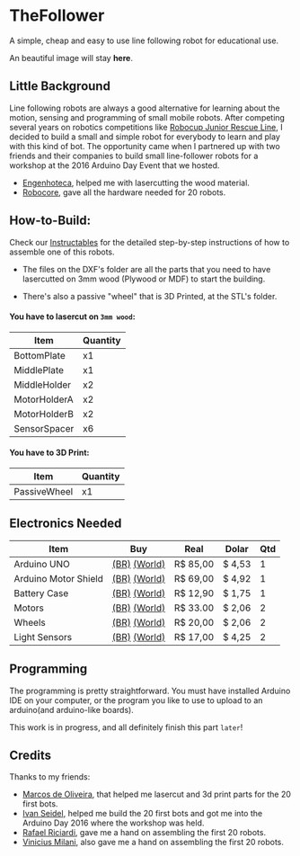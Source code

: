 # TheFollower
A simple, cheap and easy to use line following robot for educational use.

An beautiful image will stay **here**.
## Little Background
Line following robots are always a good alternative for learning about the motion, sensing and programming of small mobile robots.
After competing several years on robotics competitions like [Robocup Junior Rescue Line](http://rcj.robocup.org/rescue.html), I decided to build a small and simple robot for everybody to learn and play with this kind of bot. The opportunity came when I partnered up with two friends and their companies to build small line-follower robots for a workshop at the 2016 Arduino Day Event that we hosted.

- [Engenhoteca](www.engenhoteca.com.br), helped me with lasercutting the wood material.
- [Robocore](www.robocore.net), gave all the hardware needed for 20 robots.


## How-to-Build:

Check our [Instructables](http://www.instructables.com/) for the detailed step-by-step instructions of how to assemble one of this robots.

- The files on the DXF's folder are all the parts that you need to have lasercutted on 3mm wood (Plywood or MDF) to start the building.

- There's also a passive "wheel" that is 3D Printed, at the STL's folder.


#### You have to lasercut on `3mm wood`:

| Item |  Quantity |
|------|-----------|
| BottomPlate | x1 |
| MiddlePlate | x1 |
| MiddleHolder| x2 |
| MotorHolderA| x2 |
| MotorHolderB| x2 |
| SensorSpacer| x6 |

#### You have to 3D Print:

| Item |  Quantity |
|------|-----------|
| PassiveWheel| x1 |

## Electronics Needed

| Item | Buy                                                                                        | Real | Dolar | Qtd |
|------|--------------------------------------------------------------------------------------------|------|-------|-----|
| Arduino UNO |[(BR)](https://www.robocore.net/loja/produtos/arduino-blackboard.html) [(World)](http://www.ebay.com/itm/UNO-R3-MEGA328P-ATMEGA16U2-Development-board-for-Arduino-USB-Cable-SGHS-/172176663772?hash=item28168764dc:g:rqUAAOSwlfxXGltq)   | R$ 85,00 | $ 4,53 | 1|
|Arduino Motor Shield |[(BR)](https://www.robocore.net/loja/produtos/arduino-shield-motor-driver-2x2a.html) [(World)](http://www.ebay.com/itm/L298P-Shield-R3-DC-Motor-Driver-Module-2A-H-Bridge-2-way-For-Arduino-UNO-2560-NW-/161276647674?hash=item258cd658fa:g:NkMAAOSwuzRXdemM)| R$ 69,00 | $ 4,92 | 1   |
| Battery Case |[(BR)](https://www.robocore.net/loja/produtos/suporte-para-6-pilhas-aa.html) [(World)](https://www.pololu.com/product/1155) | R$ 12,90 | $ 1,75 | 1   |
| Motors | [(BR)](https://www.robocore.net/loja/produtos/motor-dc-com-caixa-de-reducao-4_5v-48-1-reto.html) [(World)](http://lmgtfy.com/?q=local+harware+store)        | R$ 33.00 | $ 2,06 | 2   |
| Wheels | [(BR)](https://www.robocore.net/loja/produtos/roda-hobby-65mm.html) [(World)](http://lmgtfy.com/?q=local+harware+store)        | R$ 20,00 | $ 2,06 | 2   |
| Light Sensors | [(BR)](https://www.robocore.net/loja/produtos/sensor-de-linha-qre-analogico.html) [(World)](https://www.pololu.com/product/2458/resources)        | R$ 17,00 | $ 4,25 | 2   |

## Programming

  The programming is pretty straightforward. You must have installed Arduino IDE on your computer, or the program you like to use to upload to an arduino(and arduino-like boards).

  This work is in progress, and all definitely finish this part `later`!

## Credits

Thanks to my friends:

* [Marcos de Oliveira](https://github.com/marcosdeoliveira), that helped me lasercut and 3d print parts for the 20 first bots.
* [Ivan Seidel](https://github.com/ivanseidel), helped me build the 20 first bots and got me into the Arduino Day 2016 where the workshop was held.
* [Rafael Riciardi](https://www.facebook.com/rafael.riciardi?fref=ts), gave me a hand on assembling the first 20 robots.
* [Vinicius Milani](https://www.facebook.com/viimilani?fref=ts), also gave me a hand on assembling the first 20 robots.
